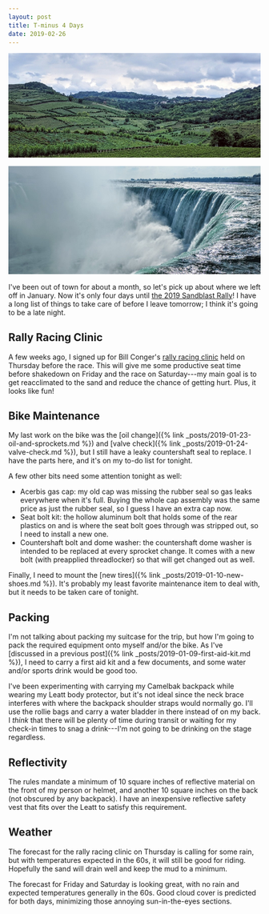 ```yaml
---
layout: post
title: T-minus 4 Days
date: 2019-02-26
---
```


[![Vineyards of Casa Valduga in Bento Gonçalves, Brazil](/assets/img/brazilvineyards.jpg "Vineyards of Casa Valduga in Bento Gonçalves, Brazil")](http://www.casavalduga.com.br/)

![Horseshoe Falls in Niagara Falls, Ontario](/assets/img/horseshoefalls.jpg "Horseshoe Falls in Niagara Falls, Ontario")

I've been out of town for about a month, so let's pick up about where we left off in January. Now it's only four days until [the 2019 Sandblast Rally](https://www.sandblastrally.com/)! I have a long list of things to take care of before I leave tomorrow; I think it's going to be a late night.

## Rally Racing Clinic

A few weeks ago, I signed up for Bill Conger's [rally racing clinic](https://www.motorsportreg.com/events/bc-moto-rally-racing-clinic-sand-hills-state-forest-adventures-543172) held on Thursday before the race. This will give me some productive seat time before shakedown on Friday and the race on Saturday---my main goal is to get reacclimated to the sand and reduce the chance of getting hurt. Plus, it looks like fun!

## Bike Maintenance

My last work on the bike was the [oil change]({% link _posts/2019-01-23-oil-and-sprockets.md %}) and [valve check]({% link _posts/2019-01-24-valve-check.md %}), but I still have a leaky countershaft seal to replace. I have the parts here, and it's on my to-do list for tonight.

A few other bits need some attention tonight as well:

* Acerbis gas cap: my old cap was missing the rubber seal so gas leaks everywhere when it's full. Buying the whole cap assembly was the same price as just the rubber seal, so I guess I have an extra cap now.
* Seat bolt kit: the hollow aluminum bolt that holds some of the rear plastics on and is where the seat bolt goes through was stripped out, so I need to install a new one.
* Countershaft bolt and dome washer: the countershaft dome washer is intended to be replaced at every sprocket change. It comes with a new bolt (with preapplied threadlocker) so that will get changed out as well.

Finally, I need to mount the [new tires]({% link _posts/2019-01-10-new-shoes.md %}). It's probably my least favorite maintenance item to deal with, but it needs to be taken care of tonight.

## Packing

I'm not talking about packing my suitcase for the trip, but how I'm going to pack the required equipment onto myself and/or the bike. As I've [discussed in a previous post]({% link _posts/2019-01-09-first-aid-kit.md %}), I need to carry a first aid kit and a few documents, and some water and/or sports drink would be good too.

I've been experimenting with carrying my Camelbak backpack while wearing my Leatt body protector, but it's not ideal since the neck brace interferes with where the backpack shoulder straps would normally go. I'll use the rollie bags and carry a water bladder in there instead of on my back. I *think* that there will be plenty of time during transit or waiting for my check-in times to snag a drink---I'm not going to be drinking on the stage regardless.

## Reflectivity

The rules mandate a minimum of 10 square inches of reflective material on the front of my person or helmet, and another 10 square inches on the back (not obscured by any backpack). I have an inexpensive reflective safety vest that fits over the Leatt to satisfy this requirement.

## Weather

The forecast for the rally racing clinic on Thursday is calling for some rain, but with temperatures expected in the 60s, it will still be good for riding. Hopefully the sand will drain well and keep the mud to a minimum.

The forecast for Friday and Saturday is looking great, with no rain and expected temperatures generally in the 60s. Good cloud cover is predicted for both days, minimizing those annoying sun-in-the-eyes sections.